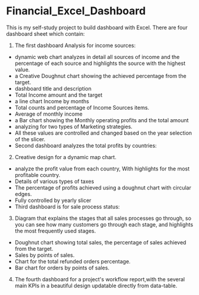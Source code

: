 # Financial_Excel_Dashboard
This is my self-study project to build dashboard with Excel. There are four dashboard sheet which contain:

1. The first dashboard Analysis for income sources:

- dynamic web chart analyzes in detail all sources of income and the percentage of each source and highlights the source with the highest value.
- a Creative Doughnut chart showing the achieved percentage from the target.
- dashboard title and description
- Total Income amount and the target
- a line chart Income by months
- Total counts and percentage of Income Sources items.
- Average of monthly income 
- a Bar chart showing the Monthly operating profits and the total amount
- analyzing for two types of Marketing strategies. 
- All these values are controlled and changed based on the year selection of the slicer.
- Second dashboard analyzes the total profits by countries:

2. Creative design for a dynamic map chart.
- analyze the profit value from each country, With highlights for the most profitable country.
- Details of various types of taxes
- The percentage of profits achieved using a doughnut chart with circular edges.
- Fully controlled by yearly slicer
- Third dashboard is for sale process status:

3. Diagram that explains the stages that all sales processes go through, so you can see how many customers go through each stage, and highlights the most frequently used stages.
- Doughnut chart showing total sales, the percentage of sales achieved from the target.
- Sales by points of sales.
- Chart for the total refunded orders percentage.
- Bar chart for orders by points of sales.

4. The fourth dashboard for a project's workflow report,with the several main KPIs in a beautiful design updatable directly from data-table.
